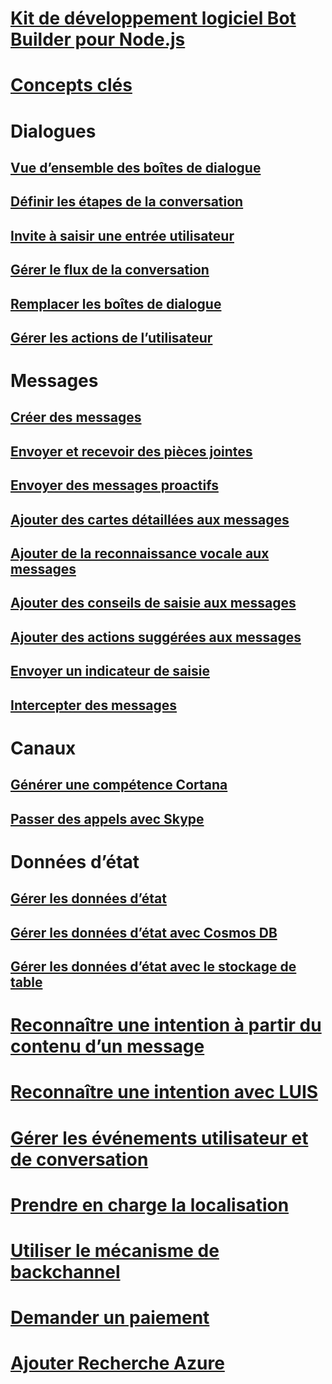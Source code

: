 # [Kit de développement logiciel Bot Builder pour Node.js](bot-builder-nodejs-overview.md)
# [Concepts clés](bot-builder-nodejs-concepts.md)
# Dialogues
## [Vue d’ensemble des boîtes de dialogue](bot-builder-nodejs-dialog-overview.md)
## [Définir les étapes de la conversation](bot-builder-nodejs-dialog-waterfall.md)
## [Invite à saisir une entrée utilisateur](bot-builder-nodejs-dialog-prompt.md)
## [Gérer le flux de la conversation](bot-builder-nodejs-dialog-manage-conversation-flow.md)
## [Remplacer les boîtes de dialogue](bot-builder-nodejs-dialog-replace.md)
## [Gérer les actions de l’utilisateur](bot-builder-nodejs-dialog-actions.md)
# Messages
## [Créer des messages](bot-builder-nodejs-message-create.md) 
## [Envoyer et recevoir des pièces jointes](bot-builder-nodejs-send-receive-attachments.md) 
## [Envoyer des messages proactifs](bot-builder-nodejs-proactive-messages.md)
## [Ajouter des cartes détaillées aux messages](bot-builder-nodejs-send-rich-cards.md)
## [Ajouter de la reconnaissance vocale aux messages](bot-builder-nodejs-text-to-speech.md)
## [Ajouter des conseils de saisie aux messages](bot-builder-nodejs-send-input-hints.md)
## [Ajouter des actions suggérées aux messages](bot-builder-nodejs-send-suggested-actions.md)
## [Envoyer un indicateur de saisie](bot-builder-nodejs-send-typing-indicator.md)
## [Intercepter des messages](bot-builder-nodejs-intercept-messages.md)
# Canaux
## [Générer une compétence Cortana](bot-builder-nodejs-cortana-skill.md)
## [Passer des appels avec Skype](bot-builder-nodejs-conduct-audio-calls.md)
# Données d’état
## [Gérer les données d’état](bot-builder-nodejs-state.md)
## [Gérer les données d’état avec Cosmos DB](bot-builder-nodejs-state-azure-cosmosdb.md)
## [Gérer les données d’état avec le stockage de table](bot-builder-nodejs-state-azure-table-storage.md)
# [Reconnaître une intention à partir du contenu d’un message](bot-builder-nodejs-recognize-intent-messages.md)
# [Reconnaître une intention avec LUIS](bot-builder-nodejs-recognize-intent-luis.md)
# [Gérer les événements utilisateur et de conversation](bot-builder-nodejs-handle-conversation-events.md)
# [Prendre en charge la localisation](bot-builder-nodejs-localization.md)
# [Utiliser le mécanisme de backchannel](bot-builder-nodejs-backchannel.md)
# [Demander un paiement](bot-builder-nodejs-request-payment.md)
# [Ajouter Recherche Azure](bot-builder-nodejs-search-azure.md)
